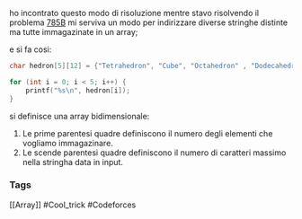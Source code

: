 ho incontrato questo modo di risoluzione mentre stavo risolvendo il problema  [785B](https://codeforces.com/problemset/problem/785/A) mi serviva un modo per indirizzare diverse stringhe distinte ma tutte immagazinate in un array; 

e si fa cosi:

```c 
char hedron[5][12] = {"Tetrahedron", "Cube", "Octahedron" , "Dodecahedron", "Icosahedron"};

for (int i = 0; i < 5; i++) {
    printf("%s\n", hedron[i]);
}
```

si definisce una array bidimensionale:
1. Le prime parentesi quadre definiscono il numero degli elementi che vogliamo immagazinare.
2. Le scende parentesi quadre definiscono il numero di caratteri massimo nella stringha data in input.


### Tags 
[[Array]]
#Cool_trick 
#Codeforces 

